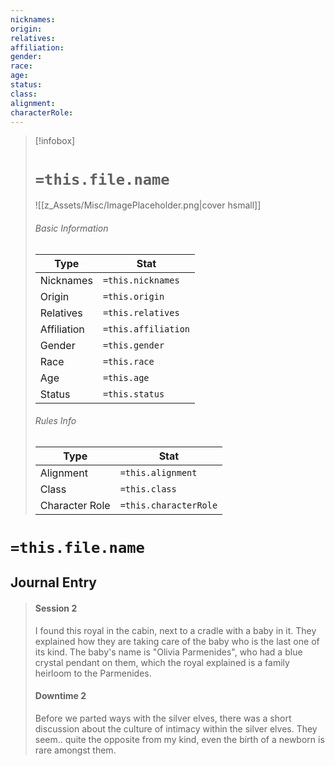 ```yaml
---
nicknames: 
origin: 
relatives: 
affiliation: 
gender: 
race: 
age: 
status:
class: 
alignment: 
characterRole: 
---
```



> [!infobox]
> # `=this.file.name`
> ![[z_Assets/Misc/ImagePlaceholder.png|cover hsmall]]
> ###### Basic Information
> Type |  Stat |
> ---|---|
> Nicknames | `=this.nicknames` |
> Origin | `=this.origin` |
> Relatives | `=this.relatives` |
> Affiliation | `=this.affiliation` |
> Gender | `=this.gender` |
> Race | `=this.race` |
> Age | `=this.age` |
> Status | `=this.status` |
> ###### Rules Info
> Type |  Stat |
> ---|---|
> Alignment | `=this.alignment` |
> Class | `=this.class` |
> Character Role | `=this.characterRole` |

# `=this.file.name`
## Journal Entry
>#### Session 2
>I found this royal in the cabin, next to a cradle with a baby in it. They explained how they are taking care of the baby who is the last one of its kind. The baby's name is "Olivia Parmenides", who had a blue crystal pendant on them, which the royal explained is a family heirloom to the Parmenides.
>
>#### Downtime 2
>Before we parted ways with the silver elves, there was a short discussion about the culture of intimacy within the silver elves. They seem.. quite the opposite from my kind, even the birth of a newborn is rare amongst them.
